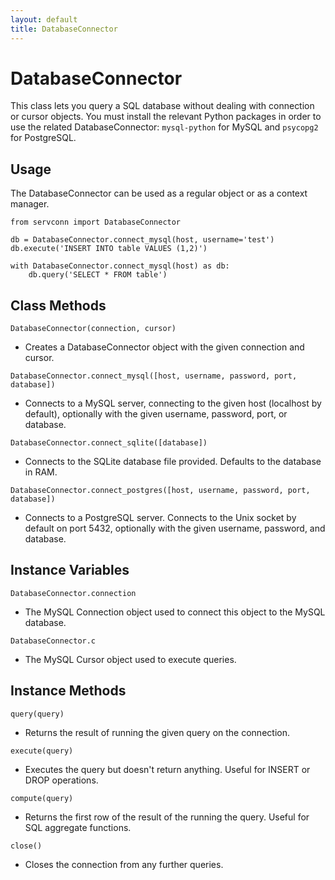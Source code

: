 ```yaml
---
layout: default
title: DatabaseConnector
---
```


DatabaseConnector
=================

This class lets you query a SQL database without dealing with connection or cursor objects. You must install the relevant Python packages in order to use the related DatabaseConnector: `mysql-python` for MySQL and `psycopg2` for PostgreSQL.

Usage
-----

The DatabaseConnector can be used as a regular object or as a context manager.

    from servconn import DatabaseConnector

    db = DatabaseConnector.connect_mysql(host, username='test')
    db.execute('INSERT INTO table VALUES (1,2)')
    
    with DatabaseConnector.connect_mysql(host) as db:
        db.query('SELECT * FROM table')

Class Methods
-------------

`DatabaseConnector(connection, cursor)`

- Creates a DatabaseConnector object with the given connection and cursor.

`DatabaseConnector.connect_mysql([host, username, password, port, database])`

- Connects to a MySQL server, connecting to the given host (localhost by default), optionally with the given username, password, port, or database.

`DatabaseConnector.connect_sqlite([database])`

- Connects to the SQLite database file provided. Defaults to the database in RAM.

`DatabaseConnector.connect_postgres([host, username, password, port, database])`

- Connects to a PostgreSQL server. Connects to the Unix socket by default on port 5432, optionally with the given username, password, and database.

Instance Variables
------------------

`DatabaseConnector.connection`

- The MySQL Connection object used to connect this object to the MySQL database.

`DatabaseConnector.c`

- The MySQL Cursor object used to execute queries.

Instance Methods
----------------

`query(query)`

- Returns the result of running the given query on the connection.

`execute(query)`

- Executes the query but doesn't return anything. Useful for INSERT or DROP operations.

`compute(query)`

- Returns the first row of the result of the running the query. Useful for SQL aggregate functions.

`close()`

- Closes the connection from any further queries.